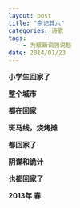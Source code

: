 ```yaml
---
layout: post
title: "杂记其六"
categories: 诗歌
tags: 
	- 为赋新词强说愁
date: 2014/01/23
---
```




**小学生回家了**

<!--more-->
 
**整个城市**
 
**都在回家**
 
**斑马线，烧烤摊**
 
**都回家了**
 
**阴谋和诡计**
 
**也都回家了**
 


**2013年 春**  

  
